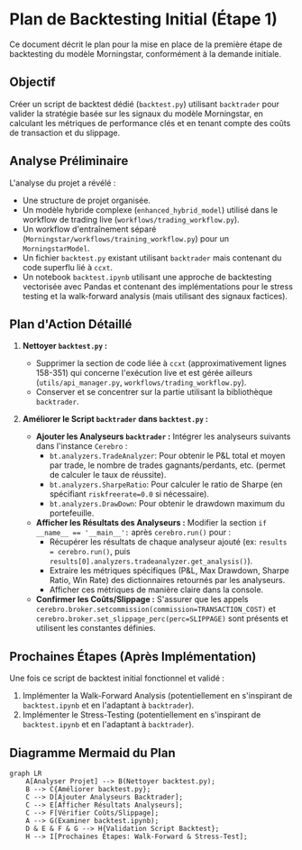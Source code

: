# Plan de Backtesting Initial (Étape 1)

Ce document décrit le plan pour la mise en place de la première étape de backtesting du modèle Morningstar, conformément à la demande initiale.

## Objectif

Créer un script de backtest dédié (`backtest.py`) utilisant `backtrader` pour valider la stratégie basée sur les signaux du modèle Morningstar, en calculant les métriques de performance clés et en tenant compte des coûts de transaction et du slippage.

## Analyse Préliminaire

L'analyse du projet a révélé :
*   Une structure de projet organisée.
*   Un modèle hybride complexe (`enhanced_hybrid_model`) utilisé dans le workflow de trading live (`workflows/trading_workflow.py`).
*   Un workflow d'entraînement séparé (`Morningstar/workflows/training_workflow.py`) pour un `MorningstarModel`.
*   Un fichier `backtest.py` existant utilisant `backtrader` mais contenant du code superflu lié à `ccxt`.
*   Un notebook `backtest.ipynb` utilisant une approche de backtesting vectorisée avec Pandas et contenant des implémentations pour le stress testing et la walk-forward analysis (mais utilisant des signaux factices).

## Plan d'Action Détaillé

1.  **Nettoyer `backtest.py` :**
    *   Supprimer la section de code liée à `ccxt` (approximativement lignes 158-351) qui concerne l'exécution live et est gérée ailleurs (`utils/api_manager.py`, `workflows/trading_workflow.py`).
    *   Conserver et se concentrer sur la partie utilisant la bibliothèque `backtrader`.

2.  **Améliorer le Script `backtrader` dans `backtest.py` :**
    *   **Ajouter les Analyseurs `backtrader` :** Intégrer les analyseurs suivants dans l'instance `Cerebro` :
        *   `bt.analyzers.TradeAnalyzer`: Pour obtenir le P&L total et moyen par trade, le nombre de trades gagnants/perdants, etc. (permet de calculer le taux de réussite).
        *   `bt.analyzers.SharpeRatio`: Pour calculer le ratio de Sharpe (en spécifiant `riskfreerate=0.0` si nécessaire).
        *   `bt.analyzers.DrawDown`: Pour obtenir le drawdown maximum du portefeuille.
    *   **Afficher les Résultats des Analyseurs :** Modifier la section `if __name__ == '__main__':` après `cerebro.run()` pour :
        *   Récupérer les résultats de chaque analyseur ajouté (ex: `results = cerebro.run()`, puis `results[0].analyzers.tradeanalyzer.get_analysis()`).
        *   Extraire les métriques spécifiques (P&L, Max Drawdown, Sharpe Ratio, Win Rate) des dictionnaires retournés par les analyseurs.
        *   Afficher ces métriques de manière claire dans la console.
    *   **Confirmer les Coûts/Slippage :** S'assurer que les appels `cerebro.broker.setcommission(commission=TRANSACTION_COST)` et `cerebro.broker.set_slippage_perc(perc=SLIPPAGE)` sont présents et utilisent les constantes définies.

## Prochaines Étapes (Après Implémentation)

Une fois ce script de backtest initial fonctionnel et validé :
1.  Implémenter la Walk-Forward Analysis (potentiellement en s'inspirant de `backtest.ipynb` et en l'adaptant à `backtrader`).
2.  Implémenter le Stress-Testing (potentiellement en s'inspirant de `backtest.ipynb` et en l'adaptant à `backtrader`).

## Diagramme Mermaid du Plan

```mermaid
graph LR
    A[Analyser Projet] --> B(Nettoyer backtest.py);
    B --> C{Améliorer backtest.py};
    C --> D[Ajouter Analyseurs Backtrader];
    C --> E[Afficher Résultats Analyseurs];
    C --> F[Vérifier Coûts/Slippage];
    A --> G(Examiner backtest.ipynb);
    D & E & F & G --> H{Validation Script Backtest};
    H --> I[Prochaines Étapes: Walk-Forward & Stress-Test];